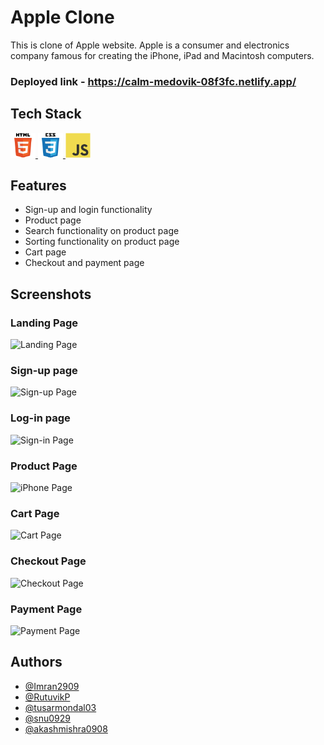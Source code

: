 
# Apple Clone

This is clone of Apple website. Apple is a consumer and electronics company famous for creating the iPhone, iPad and Macintosh computers.

### Deployed link - https://calm-medovik-08f3fc.netlify.app/


## Tech Stack

<a href="#"> <img src="https://raw.githubusercontent.com/devicons/devicon/master/icons/html5/html5-original-wordmark.svg" alt="html5" width="40" height="40"/> </a> <a href="#"> <img src="https://raw.githubusercontent.com/devicons/devicon/master/icons/css3/css3-original-wordmark.svg" alt="css3" width="40" height="40"/> </a> <a href="#"> <img src="https://raw.githubusercontent.com/devicons/devicon/master/icons/javascript/javascript-original.svg" alt="javascript" width="40" height="40"/> </a>


## Features

- Sign-up and login functionality
- Product page
- Search functionality on product page
- Sorting functionality on product page
- Cart page
- Checkout and payment page


## Screenshots
### Landing Page
![Landing Page](https://github.com/Imran2909/enormous-step-3337/assets/115460351/ceee5f2b-358f-43e3-b7f1-349740d7cebd)

### Sign-up page
![Sign-up Page](https://github.com/Imran2909/enormous-step-3337/assets/115460351/0bc79fb2-f2a2-45da-8532-d8f6572bcaed)

### Log-in page
![Sign-in Page](https://github.com/Imran2909/enormous-step-3337/assets/115460351/589046bc-84d5-4626-8501-9a793437ab18) 

### Product Page
![iPhone Page](https://github.com/Imran2909/enormous-step-3337/assets/115460351/51cd1add-b51b-43d7-bd94-fdd395cd6a84)

### Cart Page
![Cart Page](https://github.com/Imran2909/enormous-step-3337/assets/115460351/db5e66fb-67fe-437f-92f3-8e9a97e1abdc)

### Checkout Page
![Checkout Page](https://github.com/Imran2909/enormous-step-3337/assets/115460351/4817c79c-1cba-4b93-8db1-3ae53f14011c)

### Payment Page
![Payment Page](https://github.com/Imran2909/enormous-step-3337/assets/115460351/47ed2dd8-ffa2-4ea2-9dcb-0fa08c5ea80e)


## Authors

- [@Imran2909](https://github.com/Imran2909)
- [@RutuvikP](https://github.com/RutuvikP)
- [@tusarmondal03](https://github.com/tusarmondal03)
- [@snu0929](https://github.com/snu0929)
- [@akashmishra0908](https://github.com/akashmishra0908)

